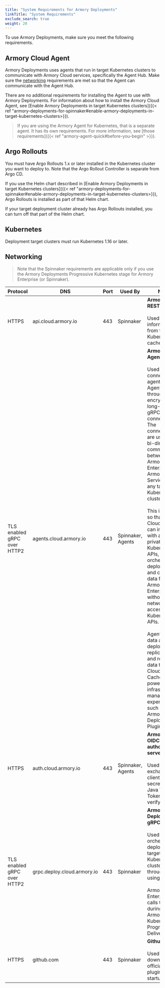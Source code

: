 ```yaml
---
title: "System Requirements for Armory Deployments"
linkTitle: "System Requirements"
exclude_search: true
weight: 20
---
```


To use Armory Deployments, make sure you meet the following requirements.

## Armory Cloud Agent

Armory Deployments uses agents that run in target Kubernetes clusters to communicate with Armory Cloud services, specifically the Agent Hub. Make sure the [networking](#networking) requirements are met so that the Agent can communicate with the Agent Hub. 

There are no additional requirements for installing the Agent to use with Armory Deployments. For information about how to install the Armory Cloud Agent, see [Enable Armory Deployments in target Kubernetes clusters]({{< ref "armory-deployments-for-spinnaker#enable-armory-deployments-in-target-kubernetes-clusters>}}).

> If you are using the Armory Agent for Kubernetes, that is a separate agent. It has its own requirements. For more information, see [those requirements]({{< ref "armory-agent-quick#before-you-begin" >}}).

## Argo Rollouts

You must have Argo Rollouts 1.x or later installed in the Kubernetes cluster you want to deploy to. Note that the Argo Rollout Controller is separate from Argo CD.

If you use the Helm chart described in [Enable Armory Deployments in target Kubernetes clusters]({{< ref "armory-deployments-for-spinnaker#enable-armory-deployments-in-target-kubernetes-clusters>}}), Argo Rollouts is installed as part of that Helm chart.

If your target deployment cluster already has Argo Rollouts installed, you can turn off that part of the Helm chart.

## Kubernetes

Deployment target clusters must run Kubernetes 1.16 or later.

## Networking

> Note that the Spinnaker requirements are applicable only if you use the Armory Deployments Progressive Kubernetes stage for Armory Enterprise (or Spinnaker).

| Protocol                    | DNS                                                                    | Port | Used By           | Notes                                                                                                                                                                                                                                                                                                                                                                                                                                                                                                                                                                                                                                                                                                                     |
|-----------------------------|------------------------------------------------------------------------|------|-------------------|---------------------------------------------------------------------------------------------------------------------------------------------------------------------------------------------------------------------------------------------------------------------------------------------------------------------------------------------------------------------------------------------------------------------------------------------------------------------------------------------------------------------------------------------------------------------------------------------------------------------------------------------------------------------------------------------------------------------------|
| HTTPS                       | api.cloud.armory.io                      | 443  | Spinnaker         | **Armory Cloud REST API**<br><br>Used fetch information from the Kubernetes cache                                                                                                                                                                                                                                                                                                                                                                                                                                                                                                                                                                                                                                         |
| TLS enabled gRPC over HTTP2 | agents.cloud.armory.io                | 443  | Spinnaker, Agents | **Armory Cloud Agent Hub**<br><br>Used to connect agents to the Agent Hub through encrypted long-lived gRPC HTTP2 connections. The connections are used for bi-directional communication between Armory Enterprise or Armory Cloud Services and any target Kubernetes clusters.<br><br>This is needed so that Armory Cloud Services can interact with a your private Kubernetes APIs, orchestrate deployments, and cache data for Armory Enterprise without direct network access to your Kubernetes APIs.<br><br>Agents send data about deployments, replica-sets, and related data to Armory Cloud's Agent Cache to power infrastructure management experiences, such as the Armory Deployments Plugin. |
| HTTPS                       | auth.cloud.armory.io                    | 443  | Spinnaker, Agents | **Armory’s OIDC authorization server**<br><br>Used to exchange the client ID and secret for a Java Web Token () to verify identity.                                                                                                                                                                                                                                                                                                                                                                                                                                                                                                                                                                                                     |
| TLS enabled gRPC over HTTP2 | grpc.deploy.cloud.armory.io | 443  | Spinnaker         | **Armory Cloud Deploy Engine gRPC Service**<br><br>Used to orchestrate deployments in target Kubernetes clusters through agents using gRPC.<br><br>Armory Enterprise calls this during the Armory Kubernetes Progressive Delivery Stage.                                                                                                                                                                                                                                                                                                                                                                                                                                                                                                                                                     |
| HTTPS                       | github.com                                        | 443  | Spinnaker         | **Github**<br><br>Used to download official Armory plugins at startup time.